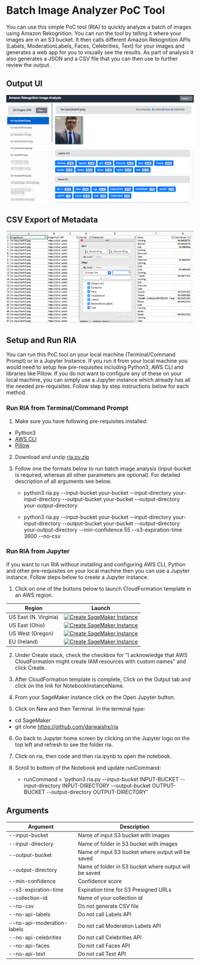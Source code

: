 # Batch Image Analyzer PoC Tool

You can use this simple PoC tool (RIA) to quickly analyze a batch of images using Amazon Rekognition. You can run the tool by telling it where your images are in an S3 bucket. It then calls different Amazon Rekognition APIs (Labels, ModerationLabels, Faces, Celebrities, Text) for your images and generates a web app for you to visually see the results. As part of analysis it also generates a JSON and a CSV file that you can then use to further review the output.

## Output UI
![](assets/ria-html.png)

## CSV Export of Metadata
![](assets/ria-csv.png)

## Setup and Run RIA

You can run this PoC tool on your local machine (Terminal/Command Prompt) or in a Jupyter Instance. If you run it from your local machine you would need to setup few pre-requisites including Python3, AWS CLI and libraries like Pillow. If you do not want to configure any of these on your local machine, you can simply use a Jupyter instance which already has all the needed pre-requisites. Follow step by step instructions below for each method.

### Run RIA from Terminal/Command Prompt

1. Make sure you have following pre-requisites installed:
  - Python3
  - [AWS CLI](https://docs.aws.amazon.com/cli/latest/userguide/installing.html)
  - [Pillow](https://pillow.readthedocs.io/en/5.3.x/#)
2. Download and unzip [ria.py.zip](./code/ria.py.zip)

3. Follow one the formats below to run batch image analysis (input-bucket is required, whereas all other parameters are optional). For detailed description of all arguments see below.
    - python3 ria.py --input-bucket your-bucket --input-directory your-input-directory --output-bucket your-bucket --output-directory your-output-directory

    - python3 ria.py --input-bucket your-bucket --input-directory your-input-directory --output-bucket your-bucket --output-directory your-output-directory --min-confidence 55 --s3-expiration-time 3600 --no-csv

### Run RIA from Jupyter

If you want to run RIA without installing and configuring AWS CLI, Python and other pre-requisites on your local machine then you can use a Jupyter instance. Follow steps below to create a Jupyter instance.

1. Click on one of the buttons below to launch CloudFormation template in an AWS region.

Region| Launch
------|-----
US East (N. Virginia) | [![Create SageMaker Instance](http://docs.aws.amazon.com/AWSCloudFormation/latest/UserGuide/images/cloudformation-launch-stack-button.png)](https://console.aws.amazon.com/cloudformation/home?region=us-east-1#/stacks/create/review?stackName=ria&templateURL=https://s3.amazonaws.com/aws-workshops-us-east-1/celebrity-rekognition/deployment/cf-sage-maker.yaml)
US East (Ohio) | [![Create SageMaker Instance](http://docs.aws.amazon.com/AWSCloudFormation/latest/UserGuide/images/cloudformation-launch-stack-button.png)](https://console.aws.amazon.com/cloudformation/home?region=us-east-2#/stacks/create/review?stackName=ria&templateURL=https://s3.us-east-2.amazonaws.com/aws-workshops-us-east-2/celebrity-rekognition/deployment/cf-sage-maker.yaml)
US West (Oregon) | [![Create SageMaker Instance](http://docs.aws.amazon.com/AWSCloudFormation/latest/UserGuide/images/cloudformation-launch-stack-button.png)](https://console.aws.amazon.com/cloudformation/home?region=us-west-2#/stacks/create/review?stackName=ria&templateURL=https://s3-us-west-2.amazonaws.com/aws-workshops-us-west-2/celebrity-rekognition/deployment/cf-sage-maker.yaml)
EU (Ireland) | [![Create SageMaker Instance](http://docs.aws.amazon.com/AWSCloudFormation/latest/UserGuide/images/cloudformation-launch-stack-button.png)](https://console.aws.amazon.com/cloudformation/home?region=eu-west-1#/stacks/create/review?stackName=ria&templateURL=https://s3-eu-west-1.amazonaws.com/aws-workshops-eu-west-1/celebrity-rekognition/deployment/cf-sage-maker.yaml)

2. Under Create stack, check the checkbox for "I acknowledge that AWS CloudFormation might create IAM resources with custom names" and click Create.

3. After CloudFormation template is complete, Click on the Output tab and click on the link for NotebookInstanceName.

4. From your SageMaker instance click on the Open Jupyter button.

5. Click on New and then Terminal. In the terminal type:
- cd SageMaker
- git clone https://github.com/darwaishx/ria

6. Go back to Jupyter home screen by clicking on the Jupyter logo on the top left and refresh to see the folder ria.

7. Click on ria, then code and then ria.ipynb to open the notebook.

8. Scroll to bottom of the Notebook and update runCommand:
    - runCommand = 'python3 ria.py --input-bucket INPUT-BUCKET --input-directory INPUT-DIRECTORY --output-bucket OUTPUT-BUCKET --output-directory OUTPUT-DIRECTORY'

## Arguments

  | Argument  | Description |
  | ------------- | ------------- |
  | --input-bucket  | Name of input S3 bucket with images  |
  | --input-directory  | Name of folder in S3 bucket with images |
  | --output-bucket  | Name of input S3 bucket where output will be saved |
  | --output-directory  | Name of folder in S3 bucket where output will be saved |
  | --min-confidence  | Confidence score |
  | --s3-expiration-time  | Expiration time for S3 Presigned URLs |
  | --collection-id  | Name of your collection id |
  | --no-csv  | Do not generate CSV file |
  | --no-api-labels  | Do not call Labels API |
  | --no-api-moderation-labels  | Do not call Moderation Labels API |
  | --no-api-celebrities  | Do not call Celebrities API |
  | --no-api-faces  | Do not call Faces API |
  | --no-api-text  | Do not call Text API |
